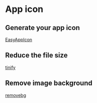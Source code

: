 # App icon

## Generate your app icon

[EasyAppIcon](https://easyappicon.com/)

## Reduce the file size

[tinify](https://tinypng.com/)

## Remove image background

[removebg](https://www.remove.bg/)
